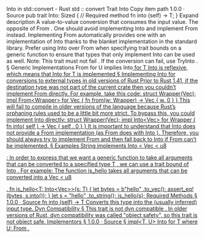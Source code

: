 Into in std::convert - Rust
std
::
convert
Trait
Into
Copy item path
1.0.0
·
Source
pub trait Into<T>:
Sized
{
    // Required method
    fn
into
(self) -> T;
}
Expand description
A value-to-value conversion that consumes the input value. The
opposite of
From
.
One should avoid implementing
Into
and implement
From
instead.
Implementing
From
automatically provides one with an implementation of
Into
thanks to the blanket implementation in the standard library.
Prefer using
Into
over
From
when specifying trait bounds on a generic function
to ensure that types that only implement
Into
can be used as well.
Note: This trait must not fail
. If the conversion can fail, use
TryInto
.
§
Generic Implementations
From
<T> for U
implies
Into<U> for T
Into
is reflexive, which means that
Into<T> for T
is implemented
§
Implementing
Into
for conversions to external types in old versions of Rust
Prior to Rust 1.41, if the destination type was not part of the current crate
then you couldn’t implement
From
directly.
For example, take this code:
struct
Wrapper<T>(Vec<T>);
impl
<T> From<Wrapper<T>>
for
Vec<T> {
fn
from(w: Wrapper<T>) -> Vec<T> {
        w.
0
}
}
This will fail to compile in older versions of the language because Rust’s orphaning rules
used to be a little bit more strict. To bypass this, you could implement
Into
directly:
struct
Wrapper<T>(Vec<T>);
impl
<T> Into<Vec<T>>
for
Wrapper<T> {
fn
into(
self
) -> Vec<T> {
self
.
0
}
}
It is important to understand that
Into
does not provide a
From
implementation
(as
From
does with
Into
). Therefore, you should always try to implement
From
and then fall back to
Into
if
From
can’t be implemented.
§
Examples
String
implements
Into
<
Vec
<
u8
>>
:
In order to express that we want a generic function to take all arguments that can be
converted to a specified type
T
, we can use a trait bound of
Into
<T>
.
For example: The function
is_hello
takes all arguments that can be converted into a
Vec
<
u8
>
.
fn
is_hello<T: Into<Vec<u8>>>(s: T) {
let
bytes =
b"hello"
.to_vec();
assert_eq!
(bytes, s.into());
}
let
s =
"hello"
.to_string();
is_hello(s);
Required Methods
§
1.0.0
·
Source
fn
into
(self) -> T
Converts this type into the (usually inferred) input type.
Dyn Compatibility
§
This trait is
not
dyn compatible
.
In older versions of Rust, dyn compatibility was called "object safety", so this trait is not object safe.
Implementors
§
1.0.0
·
Source
§
impl<T, U>
Into
<U> for T
where
    U:
From
<T>,